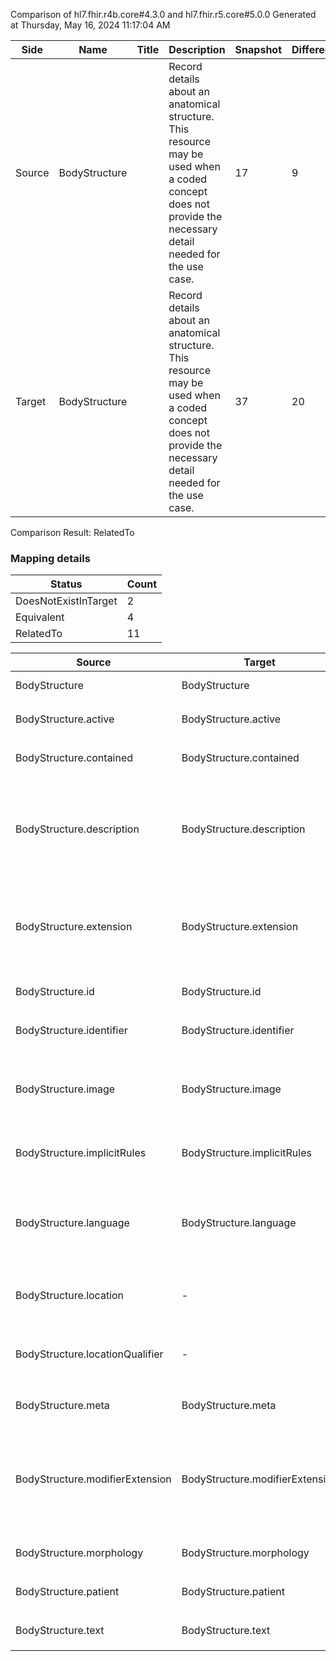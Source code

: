 Comparison of hl7.fhir.r4b.core#4.3.0 and hl7.fhir.r5.core#5.0.0
Generated at Thursday, May 16, 2024 11:17:04 AM

| Side | Name | Title | Description | Snapshot | Differential |
| --- | --- | --- | --- | --- | --- |
| Source | BodyStructure |  | Record details about an anatomical structure.  This resource may be used when a coded concept does not provide the necessary detail needed for the use case. | 17 | 9 |
| Target | BodyStructure |  | Record details about an anatomical structure.  This resource may be used when a coded concept does not provide the necessary detail needed for the use case. | 37 | 20 |


Comparison Result: RelatedTo


### Mapping details

| Status | Count |
| ------ | ----- |
DoesNotExistInTarget | 2 |
Equivalent | 4 |
RelatedTo | 11 |


| Source | Target | Status | Message |
| ------ | ------ | ------ | ------- |
| BodyStructure | BodyStructure | Equivalent | R4B `BodyStructure` maps as Equivalent to R5 `BodyStructure` |
| BodyStructure.active | BodyStructure.active | Equivalent | R4B `BodyStructure.active` maps as Equivalent to R5 `BodyStructure.active` |
| BodyStructure.contained | BodyStructure.contained | Equivalent | R4B `BodyStructure.contained` maps as Equivalent to R5 `BodyStructure.contained` |
| BodyStructure.description | BodyStructure.description | SourceIsBroaderThanTarget | R4B `BodyStructure.description` maps as SourceIsBroaderThanTarget to R5 `BodyStructure.description` - description has change due to type change: R4B description string has no equivalent or mapped type in R5 description |
| BodyStructure.extension | BodyStructure.extension | RelatedTo | R4B `BodyStructure.extension` maps as RelatedTo to R5 `BodyStructure.extension` - extension has change due to type change: R4B `extension` `Extension` maps as RelatedTo for R5 `extension` |
| BodyStructure.id | BodyStructure.id | Equivalent | R4B `BodyStructure.id` maps as Equivalent to R5 `BodyStructure.id` |
| BodyStructure.identifier | BodyStructure.identifier | Equivalent | R4B `BodyStructure.identifier` maps as Equivalent to R5 `BodyStructure.identifier` |
| BodyStructure.image | BodyStructure.image | RelatedTo | R4B `BodyStructure.image` maps as RelatedTo to R5 `BodyStructure.image` - image has change due to type change: R4B `image` `Attachment` maps as RelatedTo for R5 `image` |
| BodyStructure.implicitRules | BodyStructure.implicitRules | Equivalent | R4B `BodyStructure.implicitRules` maps as Equivalent to R5 `BodyStructure.implicitRules` |
| BodyStructure.language | BodyStructure.language | RelatedTo | R4B `BodyStructure.language` maps as RelatedTo to R5 `BodyStructure.language` - language made the binding required (from Preferred) for http://hl7.org/fhir/ValueSet/all-languages|5.0.0 |
| BodyStructure.location | - | DoesNotExistInTarget | R4B `BodyStructure.location` does not appear in the target and has no mapping for `BodyStructure`. |
| BodyStructure.locationQualifier | - | DoesNotExistInTarget | R4B `BodyStructure.locationQualifier` does not appear in the target and has no mapping for `BodyStructure`. |
| BodyStructure.meta | BodyStructure.meta | Equivalent | R4B `BodyStructure.meta` maps as Equivalent to R5 `BodyStructure.meta` |
| BodyStructure.modifierExtension | BodyStructure.modifierExtension | RelatedTo | R4B `BodyStructure.modifierExtension` maps as RelatedTo to R5 `BodyStructure.modifierExtension` - modifierExtension has change due to type change: R4B `modifierExtension` `Extension` maps as RelatedTo for R5 `modifierExtension` |
| BodyStructure.morphology | BodyStructure.morphology | Equivalent | R4B `BodyStructure.morphology` maps as Equivalent to R5 `BodyStructure.morphology` |
| BodyStructure.patient | BodyStructure.patient | Equivalent | R4B `BodyStructure.patient` maps as Equivalent to R5 `BodyStructure.patient` |
| BodyStructure.text | BodyStructure.text | Equivalent | R4B `BodyStructure.text` maps as Equivalent to R5 `BodyStructure.text` |

